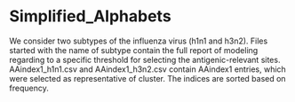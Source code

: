 # Simplified_Alphabets

We consider two subtypes of the influenza virus (h1n1 and h3n2).
Files started with the name of subtype contain the full report of modeling regarding to a specific threshold for selecting the antigenic-relevant sites.
AAindex1_h1n1.csv and AAindex1_h3n2.csv contain AAindex1 entries, which were selected as representative of cluster. The indices are sorted based on frequency.
